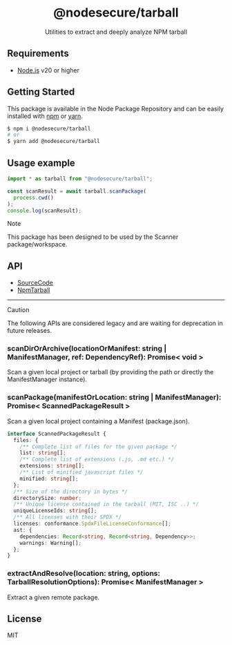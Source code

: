 <p align="center"><h1 align="center">
  @nodesecure/tarball
</h1>

<p align="center">
  Utilities to extract and deeply analyze NPM tarball
</p>

## Requirements
- [Node.js](https://nodejs.org/en/) v20 or higher

## Getting Started

This package is available in the Node Package Repository and can be easily installed with [npm](https://docs.npmjs.com/getting-started/what-is-npm) or [yarn](https://yarnpkg.com).

```bash
$ npm i @nodesecure/tarball
# or
$ yarn add @nodesecure/tarball
```

## Usage example

```ts
import * as tarball from "@nodesecure/tarball";

const scanResult = await tarball.scanPackage(
  process.cwd()
);
console.log(scanResult);
```

> [!NOTE]
> This package has been designed to be used by the Scanner package/workspace.

## API

- [SourceCode](./docs/SourceCode.md)
- [NpmTarball](./docs/NpmTarball.md)

---

> [!CAUTION]
> The following APIs are considered legacy and are waiting for deprecation in future releases.

### scanDirOrArchive(locationOrManifest: string | ManifestManager, ref: DependencyRef): Promise< void >

Scan a given local project or tarball (by providing the path or directly the ManifestManager instance).

### scanPackage(manifestOrLocation: string | ManifestManager): Promise< ScannedPackageResult > 

Scan a given local project containing a Manifest (package.json).

```ts
interface ScannedPackageResult {
  files: {
    /** Complete list of files for the given package */
    list: string[];
    /** Complete list of extensions (.js, .md etc.) */
    extensions: string[];
    /** List of minified javascript files */
    minified: string[];
  };
  /** Size of the directory in bytes */
  directorySize: number;
  /** Unique license contained in the tarball (MIT, ISC ..) */
  uniqueLicenseIds: string[];
  /** All licenses with their SPDX */
  licenses: conformance.SpdxFileLicenseConformance[];
  ast: {
    dependencies: Record<string, Record<string, Dependency>>;
    warnings: Warning[];
  };
}
```

### extractAndResolve(location: string, options: TarballResolutionOptions): Promise< ManifestManager >

Extract a given remote package.

## License
MIT
